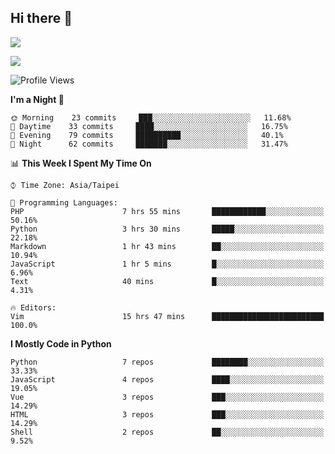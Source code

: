 ## Hi there 👋

![](https://github-readme-stats.vercel.app/api?username=CSY54&theme=nord&show_icons=true)

![](https://github-readme-stats.vercel.app/api/top-langs/?username=CSY54&theme=nord&layout=compact&card_width=445)

<!--START_SECTION:waka-->
![Profile Views](http://img.shields.io/badge/Profile%20Views-10-blue)

**I'm a Night 🦉** 

```text
🌞 Morning    23 commits     ███░░░░░░░░░░░░░░░░░░░░░░   11.68% 
🌆 Daytime    33 commits     ████░░░░░░░░░░░░░░░░░░░░░   16.75% 
🌃 Evening    79 commits     ██████████░░░░░░░░░░░░░░░   40.1% 
🌙 Night      62 commits     ███████░░░░░░░░░░░░░░░░░░   31.47%

```


📊 **This Week I Spent My Time On** 

```text
⌚︎ Time Zone: Asia/Taipei

💬 Programming Languages: 
PHP                      7 hrs 55 mins       ████████████░░░░░░░░░░░░░   50.16% 
Python                   3 hrs 30 mins       █████░░░░░░░░░░░░░░░░░░░░   22.18% 
Markdown                 1 hr 43 mins        ██░░░░░░░░░░░░░░░░░░░░░░░   10.94% 
JavaScript               1 hr 5 mins         █░░░░░░░░░░░░░░░░░░░░░░░░   6.96% 
Text                     40 mins             █░░░░░░░░░░░░░░░░░░░░░░░░   4.31%

🔥 Editors: 
Vim                      15 hrs 47 mins      █████████████████████████   100.0%

```

**I Mostly Code in Python** 

```text
Python                   7 repos             ████████░░░░░░░░░░░░░░░░░   33.33% 
JavaScript               4 repos             ████░░░░░░░░░░░░░░░░░░░░░   19.05% 
Vue                      3 repos             ███░░░░░░░░░░░░░░░░░░░░░░   14.29% 
HTML                     3 repos             ███░░░░░░░░░░░░░░░░░░░░░░   14.29% 
Shell                    2 repos             ██░░░░░░░░░░░░░░░░░░░░░░░   9.52%

```



<!--END_SECTION:waka-->

<!--
**CSY54/CSY54** is a ✨ _special_ ✨ repository because its `README.md` (this file) appears on your GitHub profile.

Here are some ideas to get you started:

- 🔭 I’m currently working on ...
- 🌱 I’m currently learning ...
- 👯 I’m looking to collaborate on ...
- 🤔 I’m looking for help with ...
- 💬 Ask me about ...
- 📫 How to reach me: ...
- 😄 Pronouns: ...
- ⚡ Fun fact: ...
-->
